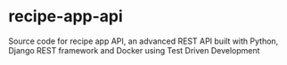 # recipe-app-api
Source code for recipe app API, an advanced REST API built with Python, Django REST framework and Docker using Test Driven Development
